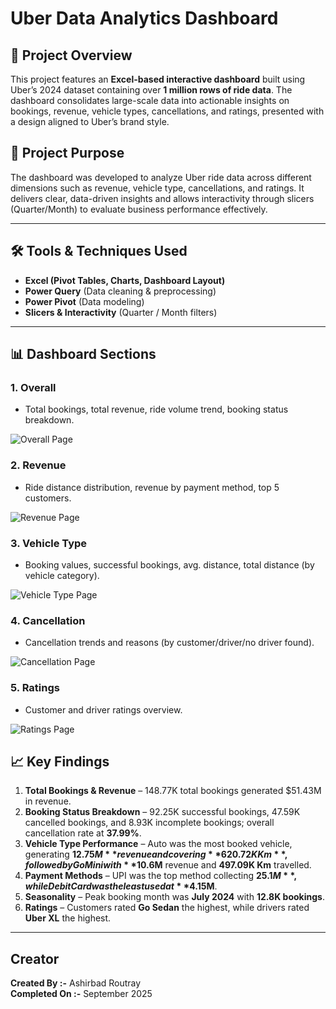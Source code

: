 # Uber Data Analytics Dashboard

## 📌 Project Overview

This project features an **Excel-based interactive dashboard** built using Uber’s 2024 dataset containing over **1 million rows of ride data**. The dashboard consolidates large-scale data into actionable insights on bookings, revenue, vehicle types, cancellations, and ratings, presented with a design aligned to Uber’s brand style.


## 🎯 Project Purpose

The dashboard was developed to analyze Uber ride data across different dimensions such as revenue, vehicle type, cancellations, and ratings. It delivers clear, data-driven insights and allows interactivity through slicers (Quarter/Month) to evaluate business performance effectively.

---

## 🛠 Tools & Techniques Used

* **Excel (Pivot Tables, Charts, Dashboard Layout)**
* **Power Query** (Data cleaning & preprocessing)
* **Power Pivot** (Data modeling)
* **Slicers & Interactivity** (Quarter / Month filters)
---

## 📊 Dashboard Sections

### 1. Overall

* Total bookings, total revenue, ride volume trend, booking status breakdown.

![Overall Page](https://i.ibb.co/Xxng7xBK/overall.png)


### 2. Revenue

* Ride distance distribution, revenue by payment method, top 5 customers.

![Revenue Page](https://i.ibb.co/xqzcTfWB/revenue.png)

### 3. Vehicle Type

* Booking values, successful bookings, avg. distance, total distance (by vehicle category).

![Vehicle Type Page](https://i.ibb.co/YBFzpYdc/vehicletype.png)

### 4. Cancellation

* Cancellation trends and reasons (by customer/driver/no driver found).

![Cancellation Page](https://i.ibb.co/m50X8bR8/cancellation.png)

### 5. Ratings

* Customer and driver ratings overview.

![Ratings Page](https://i.ibb.co/1GdDfHs5/rating.png)

## 📈 Key Findings

1. **Total Bookings & Revenue** – 148.77K total bookings generated $51.43M in revenue.
2. **Booking Status Breakdown** – 92.25K successful bookings, 47.59K cancelled bookings, and 8.93K incomplete bookings; overall cancellation rate at **37.99%**.
3. **Vehicle Type Performance** – Auto was the most booked vehicle, generating **$12.75M** revenue and covering **620.72K Km**, followed by Go Mini with **$10.6M** revenue and **497.09K Km** travelled.
4. **Payment Methods** – UPI was the top method collecting **$25.1M**, while Debit Card was the least used at **$4.15M**.
5. **Seasonality** – Peak booking month was **July 2024** with **12.8K bookings**.
6. **Ratings** – Customers rated **Go Sedan** the highest, while drivers rated **Uber XL** the highest.

---

## Creator
**Created By :-** Ashirbad Routray <br> **Completed On :-** September 2025
